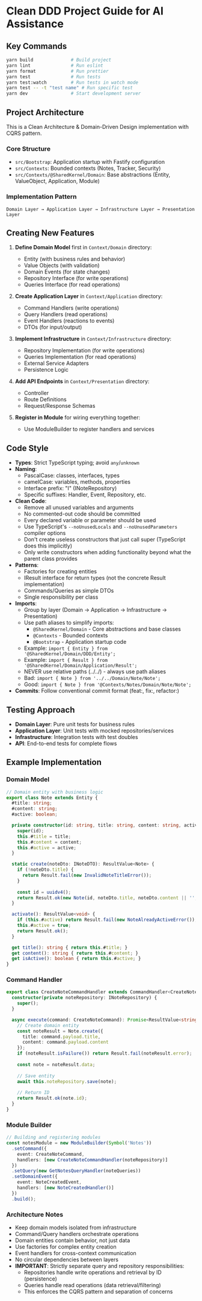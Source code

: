 # Clean DDD Project Guide for AI Assistance

## Key Commands

```bash
yarn build              # Build project
yarn lint               # Run eslint
yarn format             # Run prettier
yarn test               # Run tests
yarn test:watch         # Run tests in watch mode
yarn test -- -t "test name" # Run specific test
yarn dev                # Start development server
```

## Project Architecture

This is a Clean Architecture & Domain-Driven Design implementation with CQRS pattern.

### Core Structure
- `src/Bootstrap`: Application startup with Fastify configuration
- `src/Contexts`: Bounded contexts (Notes, Tracker, Security)
- `src/Contexts/@SharedKernel/Domain`: Base abstractions (Entity, ValueObject, Application, Module)

### Implementation Pattern

```
Domain Layer → Application Layer → Infrastructure Layer → Presentation Layer
```

## Creating New Features

1. **Define Domain Model** first in `Context/Domain` directory:
   - Entity (with business rules and behavior)
   - Value Objects (with validation)
   - Domain Events (for state changes)
   - Repository Interface (for write operations)
   - Queries Interface (for read operations)

2. **Create Application Layer** in `Context/Application` directory:
   - Command Handlers (write operations)
   - Query Handlers (read operations)
   - Event Handlers (reactions to events)
   - DTOs (for input/output)

3. **Implement Infrastructure** in `Context/Infrastructure` directory:
   - Repository Implementation (for write operations)
   - Queries Implementation (for read operations)
   - External Service Adapters
   - Persistence Logic

4. **Add API Endpoints** in `Context/Presentation` directory:
   - Controller
   - Route Definitions
   - Request/Response Schemas

5. **Register in Module** for wiring everything together:
   - Use ModuleBuilder to register handlers and services

## Code Style

- **Types**: Strict TypeScript typing; avoid `any`/`unknown`
- **Naming**:
  - PascalCase: classes, interfaces, types
  - camelCase: variables, methods, properties
  - Interface prefix: "I" (INoteRepository)
  - Specific suffixes: Handler, Event, Repository, etc.
- **Clean Code**:
  - Remove all unused variables and arguments
  - No commented-out code should be committed
  - Every declared variable or parameter should be used
  - Use TypeScript's `--noUnusedLocals` and `--noUnusedParameters` compiler options
  - Don't create useless constructors that just call super (TypeScript does this implicitly)
  - Only write constructors when adding functionality beyond what the parent class provides
- **Patterns**:
  - Factories for creating entities
  - IResult<T> interface for return types (not the concrete Result<T> implementation)
  - Commands/Queries as simple DTOs
  - Single responsibility per class
- **Imports**:
  - Group by layer (Domain → Application → Infrastructure → Presentation)
  - Use path aliases to simplify imports:
    - `@SharedKernel/Domain` - Core abstractions and base classes
    - `@Contexts` - Bounded contexts
    - `@Bootstrap` - Application startup code
  - Example: `import { Entity } from '@SharedKernel/Domain/DDD/Entity';`
  - Example: `import { Result } from '@SharedKernel/Domain/Application/Result';`
  - NEVER use relative paths (../../) - always use path aliases
  - Bad: `import { Note } from '../../Domain/Note/Note';`
  - Good: `import { Note } from '@Contexts/Notes/Domain/Note/Note';`
- **Commits**: Follow conventional commit format (feat:, fix:, refactor:)

## Testing Approach

- **Domain Layer**: Pure unit tests for business rules
- **Application Layer**: Unit tests with mocked repositories/services
- **Infrastructure**: Integration tests with test doubles
- **API**: End-to-end tests for complete flows

## Example Implementation

### Domain Model

```typescript
// Domain entity with business logic
export class Note extends Entity {
  #title: string;
  #content: string;
  #active: boolean;

  private constructor(id: string, title: string, content: string, active: boolean) {
    super(id);
    this.#title = title;
    this.#content = content;
    this.#active = active;
  }

  static create(noteDto: INoteDTO): ResultValue<Note> {
    if (!noteDto.title) {
      return Result.fail(new InvalidNoteTitleError());
    }
    
    const id = uuidv4();
    return Result.ok(new Note(id, noteDto.title, noteDto.content || '', false));
  }

  activate(): ResultValue<void> {
    if (this.#active) return Result.fail(new NoteAlreadyActiveError());
    this.#active = true;
    return Result.ok();
  }

  get title(): string { return this.#title; }
  get content(): string { return this.#content; }
  get isActive(): boolean { return this.#active; }
}
```

### Command Handler

```typescript
export class CreateNoteCommandHandler extends CommandHandler<CreateNoteCommand> {
  constructor(private noteRepository: INoteRepository) {
    super();
  }

  async execute(command: CreateNoteCommand): Promise<ResultValue<string>> {
    // Create domain entity
    const noteResult = Note.create({
      title: command.payload.title,
      content: command.payload.content
    });
    if (noteResult.isFailure()) return Result.fail(noteResult.error);
    
    const note = noteResult.data;
    
    // Save entity
    await this.noteRepository.save(note);
    
    // Return ID
    return Result.ok(note.id);
  }
}
```

### Module Builder

```typescript
// Building and registering modules
const notesModule = new ModuleBuilder(Symbol('Notes'))
  .setCommand({
    event: CreateNoteCommand,
    handlers: [new CreateNoteCommandHandler(noteRepository)]
  })
  .setQuery(new GetNotesQueryHandler(noteQueries))
  .setDomainEvent({
    event: NoteCreatedEvent,
    handlers: [new NoteCreatedHandler()]
  })
  .build();
```

### Architecture Notes

- Keep domain models isolated from infrastructure
- Command/Query handlers orchestrate operations
- Domain entities contain behavior, not just data
- Use factories for complex entity creation
- Event handlers for cross-context communication
- No circular dependencies between layers
- **IMPORTANT**: Strictly separate query and repository responsibilities:
  - Repositories handle write operations and retrieval by ID (persistence)
  - Queries handle read operations (data retrieval/filtering)
  - This enforces the CQRS pattern and separation of concerns